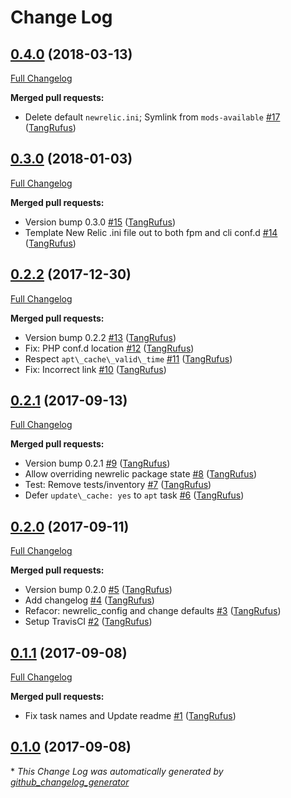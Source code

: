 # Change Log

## [0.4.0](https://github.com/TypistTech/trellis-newrelic-php/tree/0.4.0) (2018-03-13)
[Full Changelog](https://github.com/TypistTech/trellis-newrelic-php/compare/0.3.0...0.4.0)

**Merged pull requests:**

- Delete default `newrelic.ini`; Symlink from `mods-available` [\#17](https://github.com/TypistTech/trellis-newrelic-php/pull/17) ([TangRufus](https://github.com/TangRufus))

## [0.3.0](https://github.com/TypistTech/trellis-newrelic-php/tree/0.3.0) (2018-01-03)
[Full Changelog](https://github.com/TypistTech/trellis-newrelic-php/compare/0.2.2...0.3.0)

**Merged pull requests:**

- Version bump 0.3.0 [\#15](https://github.com/TypistTech/trellis-newrelic-php/pull/15) ([TangRufus](https://github.com/TangRufus))
- Template New Relic .ini file out to both fpm and cli conf.d [\#14](https://github.com/TypistTech/trellis-newrelic-php/pull/14) ([TangRufus](https://github.com/TangRufus))

## [0.2.2](https://github.com/TypistTech/trellis-newrelic-php/tree/0.2.2) (2017-12-30)
[Full Changelog](https://github.com/TypistTech/trellis-newrelic-php/compare/0.2.1...0.2.2)

**Merged pull requests:**

- Version bump 0.2.2 [\#13](https://github.com/TypistTech/trellis-newrelic-php/pull/13) ([TangRufus](https://github.com/TangRufus))
- Fix: PHP conf.d location [\#12](https://github.com/TypistTech/trellis-newrelic-php/pull/12) ([TangRufus](https://github.com/TangRufus))
- Respect `apt\_cache\_valid\_time` [\#11](https://github.com/TypistTech/trellis-newrelic-php/pull/11) ([TangRufus](https://github.com/TangRufus))
- Fix: Incorrect link [\#10](https://github.com/TypistTech/trellis-newrelic-php/pull/10) ([TangRufus](https://github.com/TangRufus))

## [0.2.1](https://github.com/TypistTech/trellis-newrelic-php/tree/0.2.1) (2017-09-13)
[Full Changelog](https://github.com/TypistTech/trellis-newrelic-php/compare/0.2.0...0.2.1)

**Merged pull requests:**

- Version bump 0.2.1 [\#9](https://github.com/TypistTech/trellis-newrelic-php/pull/9) ([TangRufus](https://github.com/TangRufus))
- Allow overriding newrelic package state [\#8](https://github.com/TypistTech/trellis-newrelic-php/pull/8) ([TangRufus](https://github.com/TangRufus))
- Test: Remove tests/inventory [\#7](https://github.com/TypistTech/trellis-newrelic-php/pull/7) ([TangRufus](https://github.com/TangRufus))
- Defer `update\_cache: yes` to `apt` task [\#6](https://github.com/TypistTech/trellis-newrelic-php/pull/6) ([TangRufus](https://github.com/TangRufus))

## [0.2.0](https://github.com/TypistTech/trellis-newrelic-php/tree/0.2.0) (2017-09-11)
[Full Changelog](https://github.com/TypistTech/trellis-newrelic-php/compare/0.1.1...0.2.0)

**Merged pull requests:**

- Version bump 0.2.0 [\#5](https://github.com/TypistTech/trellis-newrelic-php/pull/5) ([TangRufus](https://github.com/TangRufus))
- Add changelog [\#4](https://github.com/TypistTech/trellis-newrelic-php/pull/4) ([TangRufus](https://github.com/TangRufus))
- Refacor: newrelic\_config and change defaults [\#3](https://github.com/TypistTech/trellis-newrelic-php/pull/3) ([TangRufus](https://github.com/TangRufus))
- Setup TravisCI [\#2](https://github.com/TypistTech/trellis-newrelic-php/pull/2) ([TangRufus](https://github.com/TangRufus))

## [0.1.1](https://github.com/TypistTech/trellis-newrelic-php/tree/0.1.1) (2017-09-08)
[Full Changelog](https://github.com/TypistTech/trellis-newrelic-php/compare/0.1.0...0.1.1)

**Merged pull requests:**

- Fix task names and Update readme [\#1](https://github.com/TypistTech/trellis-newrelic-php/pull/1) ([TangRufus](https://github.com/TangRufus))

## [0.1.0](https://github.com/TypistTech/trellis-newrelic-php/tree/0.1.0) (2017-09-08)


\* *This Change Log was automatically generated by [github_changelog_generator](https://github.com/skywinder/Github-Changelog-Generator)*